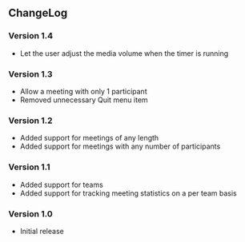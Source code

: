 ## ChangeLog

### Version 1.4
- Let the user adjust the media volume when the timer is running

### Version 1.3 
- Allow a meeting with only 1 participant
- Removed unnecessary Quit menu item

### Version 1.2 
- Added support for meetings of any length
- Added support for meetings with any number of participants

### Version 1.1 
- Added support for teams
- Added support for tracking meeting statistics on a per team basis

### Version 1.0 
- Initial release

